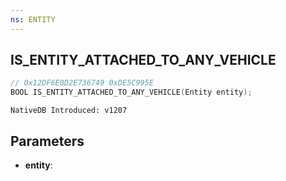```yaml
---
ns: ENTITY
---
```

## IS_ENTITY_ATTACHED_TO_ANY_VEHICLE

```c
// 0x12DF6E0D2E736749 0xDE5C995E
BOOL IS_ENTITY_ATTACHED_TO_ANY_VEHICLE(Entity entity);
```

```
NativeDB Introduced: v1207
```

## Parameters
* **entity**:
